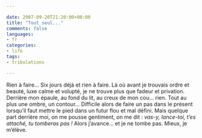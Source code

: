 ```yaml
---

date: 2007-09-20T21:20:00+00:00
title: "Tout seul..."
comments: false
languages: 
- fr
categories: 
- life
tags:
- tribulations

---
```


Rien à faire... Six jours déjà et rien à faire. Là où avant je trouvais ordre et beauté, luxe calme et volupté, je ne trouve plus que fadeur et privation. Derrière mon épaule, au fond du lit, au creux de mon cou... rien. Tout au plus une ombre, un contour... Difficile alors de faire un pas dans le présent lorsqu’il faut mettre le pied dans un futur flou et mal défini. Mais quelque part derrière moi, on me pousse gentiment, on me dit : *vas-y, lance-toi, t’es attaché, tu tomberas pas !* Alors j’avance... et je ne tombe pas. Mieux, je m’élève.